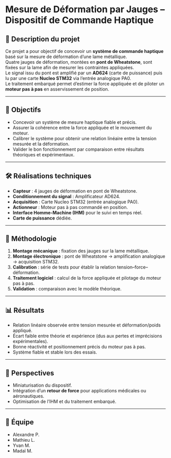 # Mesure de Déformation par Jauges – Dispositif de Commande Haptique

## 📌 Description du projet
Ce projet a pour objectif de concevoir un **système de commande haptique** basé sur la mesure de déformation d’une lame métallique.  
Quatre jauges de déformation, montées en **pont de Wheatstone**, sont fixées sur la lame afin de mesurer les contraintes appliquées.  
Le signal issu du pont est amplifié par un **AD624** (carte de puissance) puis lu par une carte **Nucleo STM32** via l’entrée analogique PA0.  
Le traitement embarqué permet d’estimer la force appliquée et de piloter un **moteur pas à pas** en asservissement de position.

---

## 🎯 Objectifs
- Concevoir un système de mesure haptique fiable et précis.  
- Assurer la cohérence entre la force appliquée et le mouvement du moteur.  
- Calibrer le système pour obtenir une relation linéaire entre la tension mesurée et la déformation.  
- Valider le bon fonctionnement par comparaison entre résultats théoriques et expérimentaux.

---

## 🛠 Réalisations techniques
- **Capteur** : 4 jauges de déformation en pont de Wheatstone.  
- **Conditionnement du signal** : Amplificateur AD624.  
- **Acquisition** : Carte Nucleo STM32 (entrée analogique PA0).  
- **Actionneur** : Moteur pas à pas commandé en position.  
- **Interface Homme-Machine (IHM)** pour le suivi en temps réel.  
- **Carte de puissance** dédiée.  

---

## 📐 Méthodologie
1. **Montage mécanique** : fixation des jauges sur la lame métallique.  
2. **Montage électronique** : pont de Wheatstone → amplification analogique → acquisition STM32.  
3. **Calibration** : série de tests pour établir la relation tension–force–déformation.  
4. **Traitement logiciel** : calcul de la force appliquée et pilotage du moteur pas à pas.  
5. **Validation** : comparaison avec le modèle théorique.

---

## 📊 Résultats
- Relation linéaire observée entre tension mesurée et déformation/poids appliqué.  
- Écart faible entre théorie et expérience (dus aux pertes et imprécisions expérimentales).  
- Bonne réactivité et positionnement précis du moteur pas à pas.  
- Système fiable et stable lors des essais.

---

## 🔭 Perspectives
- Miniaturisation du dispositif.  
- Intégration d’un **retour de force** pour applications médicales ou aéronautiques.  
- Optimisation de l’IHM et du traitement embarqué.  

---

## 👥 Équipe
- Alexandre P.  
- Mathieu L.  
- Yvan M.  
- Madaï M.  
